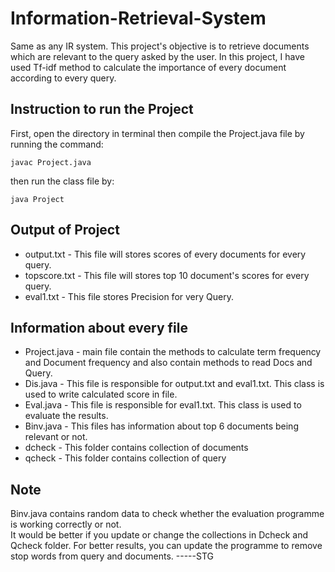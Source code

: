 # Information-Retrieval-System
Same as any IR system. This project's objective is to retrieve documents which are relevant to the query asked by the user.
In this project, I have used Tf-idf method to calculate the importance of every document according to every query.
## Instruction to run the Project
First, open the directory in terminal
then compile the Project.java file by running the command:
```
javac Project.java
```
then run the class file by:
```
java Project
```
## Output of Project


- output.txt -  This file will stores scores of every documents for every query.
- topscore.txt - This file will stores top 10 document's scores for every query.
- eval1.txt - This file stores Precision for very Query.
## Information about every file


- Project.java - main file contain the methods to calculate term frequency and Document frequency
		and also contain methods to read Docs and Query.
- Dis.java - This file is responsible for output.txt and eval1.txt. This class is used to write calculated score in file.  
- Eval.java - This file is responsible for eval1.txt. This class is used to evaluate the results.
- Binv.java - This files has information about top 6 documents being relevant or not. 
- dcheck - This folder contains collection of documents
- qcheck - This folder contains collection of query


## Note

Binv.java contains random data to check whether the evaluation programme is working correctly or not.  
It would be better if you update or change the collections in Dcheck and Qcheck folder.
For better results, you can update the programme to remove stop words from query and documents.
-----STG
 
